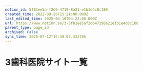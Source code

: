 ```yaml
---
notion_id: 5f81ee5a-f2d6-4719-8a21-e1b1e4c0c180
created_time: 2022-09-26T15:21:00.000Z
last_edited_time: 2025-04-16T04:22:00.000Z
url: https://www.notion.so/3-5f81ee5af2d647198a21e1b1e4c0c180
parent_type: page_id
archived: False
sync_time: 2025-07-12T14:39:07.332786
---
```


# 3歯科医院サイト一覧

